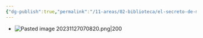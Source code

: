 ```yaml
---
{"dg-publish":true,"permalink":"/11-areas/02-biblioteca/el-secreto-de-minino-y-otros-cuentos-para-ninos/","noteIcon":""}
---
```


- ![Pasted image 20231127070820.png|200](/img/user/02%20Image/Pasted%20image%2020231127070820.png)